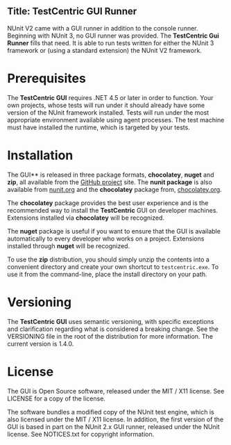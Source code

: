 Title: TestCentric GUI Runner
---

NUnit V2 came with a GUI runner in addition to the console runner. Beginning with NUnit 3,
no GUI runner was provided. The **TestCentric Gui Runner** fills that need. It is able to run
tests written for either the NUnit 3 framework or (using a standard extension) the NUnit V2
framework.

# Prerequisites

The **TestCentric GUI** requires .NET 4.5 or later in order to function. Your own projects,
whose tests will run under it should already have some version of the NUnit framework installed.
Tests will run under the most appropriate environment available using agent processes. The test
machine must have installed the  runtime, which is targeted by your tests.

# Installation

The GUI** is released in three package formats, **chocolatey**, **nuget** and **zip**, all
available from the [GitHub project](https://github.com/TestCentric/testcentric-gui/releases)
site. The **nunit package** is also available from [nunit.org](https://nunit.org) and the
**chocolatey** package from, [chocolatey.org](https://chocolatey.org).

The **chocolatey** package provides the best user experience and is the recommended way to install the **TestCentric** GUI on developer machines. Extensions installed via **chocolatey**
will be recognized.

The **nuget** package is useful if you want to ensure that the GUI is available automatically to
every developer who works on a project. Extensions installed through **nuget** will be recognized.

To use the **zip** distribution, you should simply unzip the contents into a convenient directory and create your own shortcut to `testcentric.exe`. To use it from the command-line, place the install directory on your path.

# Versioning

The **TestCentric GUI** uses semantic versioning, with specific exceptions and clarification
regarding what is considered a breaking change. See the VERSIONING file in the root of the
distribution for more information. The current version is 1.4.0.

# License

The GUI is Open Source software, released under the MIT / X11 license. See LICENSE for a copy of the license.

The software bundles a modified copy of the NUnit test engine, which is also licensed under the MIT / X11 license. In addition, the first version of the GUI is based in part on the NUnit 2.x GUI runner, released under the NUnit license. See NOTICES.txt for copyright information.
